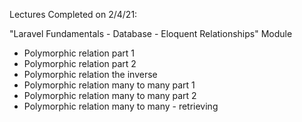 
Lectures Completed on 2/4/21:

"Laravel Fundamentals - Database - Eloquent Relationships" Module
* Polymorphic relation part 1
* Polymorphic relation part 2
* Polymorphic relation the inverse
* Polymorphic relation many to many part 1
* Polymorphic relation many to many part 2
* Polymorphic relation many to many - retrieving